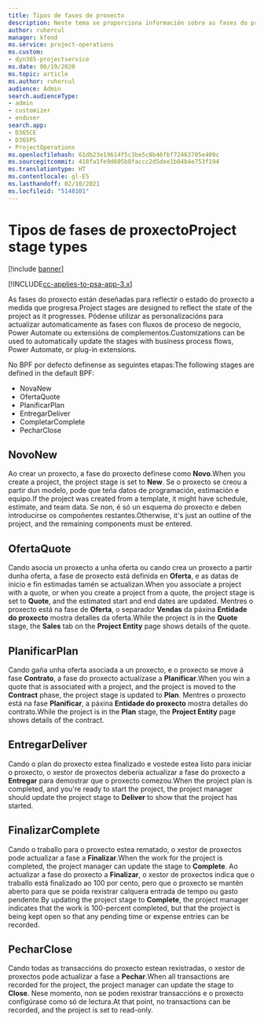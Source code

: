```yaml
---
title: Tipos de fases de proxecto
description: Neste tema se proporciona información sobre as fases do proxecto.
author: ruhercul
manager: kfend
ms.service: project-operations
ms.custom:
- dyn365-projectservice
ms.date: 06/19/2020
ms.topic: article
ms.author: ruhercul
audience: Admin
search.audienceType:
- admin
- customizer
- enduser
search.app:
- D365CE
- D365PS
- ProjectOperations
ms.openlocfilehash: 61db23e19614f5c3be5c8b46fbf72463705e409c
ms.sourcegitcommit: 418fa1fe9d605b8faccc2d5dee1b04b4e753f194
ms.translationtype: HT
ms.contentlocale: gl-ES
ms.lasthandoff: 02/10/2021
ms.locfileid: "5148101"
---
```

# <a name="project-stage-types"></a><span data-ttu-id="8c4ad-103">Tipos de fases de proxecto</span><span class="sxs-lookup"><span data-stu-id="8c4ad-103">Project stage types</span></span> 

[!include [banner](../includes/psa-now-project-operations.md)]

[!INCLUDE[cc-applies-to-psa-app-3.x](../includes/cc-applies-to-psa-app-3x.md)]

<span data-ttu-id="8c4ad-104">As fases do proxecto están deseñadas para reflectir o estado do proxecto a medida que progresa.</span><span class="sxs-lookup"><span data-stu-id="8c4ad-104">Project stages are designed to reflect the state of the project as it progresses.</span></span> <span data-ttu-id="8c4ad-105">Pódense utilizar as personalizacións para actualizar automaticamente as fases con fluxos de proceso de negocio, Power Automate ou extensións de complementos.</span><span class="sxs-lookup"><span data-stu-id="8c4ad-105">Customizations can be used to automatically update the stages with business process flows, Power Automate, or plug-in extensions.</span></span>

<span data-ttu-id="8c4ad-106">No BPF por defecto defínense as seguintes etapas:</span><span class="sxs-lookup"><span data-stu-id="8c4ad-106">The following stages are defined in the default BPF:</span></span>

- <span data-ttu-id="8c4ad-107">Nova</span><span class="sxs-lookup"><span data-stu-id="8c4ad-107">New</span></span>
- <span data-ttu-id="8c4ad-108">Oferta</span><span class="sxs-lookup"><span data-stu-id="8c4ad-108">Quote</span></span>
- <span data-ttu-id="8c4ad-109">Planificar</span><span class="sxs-lookup"><span data-stu-id="8c4ad-109">Plan</span></span>
- <span data-ttu-id="8c4ad-110">Entregar</span><span class="sxs-lookup"><span data-stu-id="8c4ad-110">Deliver</span></span>
- <span data-ttu-id="8c4ad-111">Completar</span><span class="sxs-lookup"><span data-stu-id="8c4ad-111">Complete</span></span>
- <span data-ttu-id="8c4ad-112">Pechar</span><span class="sxs-lookup"><span data-stu-id="8c4ad-112">Close</span></span> 

## <a name="new"></a><span data-ttu-id="8c4ad-113">Novo</span><span class="sxs-lookup"><span data-stu-id="8c4ad-113">New</span></span>

<span data-ttu-id="8c4ad-114">Ao crear un proxecto, a fase do proxecto defínese como **Novo**.</span><span class="sxs-lookup"><span data-stu-id="8c4ad-114">When you create a project, the project stage is set to **New**.</span></span> <span data-ttu-id="8c4ad-115">Se o proxecto se creou a partir dun modelo, pode que teña datos de programación, estimación e equipo.</span><span class="sxs-lookup"><span data-stu-id="8c4ad-115">If the project was created from a template, it might have schedule, estimate, and team data.</span></span> <span data-ttu-id="8c4ad-116">Se non, é só un esquema do proxecto e deben introducirse os compoñentes restantes.</span><span class="sxs-lookup"><span data-stu-id="8c4ad-116">Otherwise, it's just an outline of the project, and the remaining components must be entered.</span></span>

## <a name="quote"></a><span data-ttu-id="8c4ad-117">Oferta</span><span class="sxs-lookup"><span data-stu-id="8c4ad-117">Quote</span></span>

<span data-ttu-id="8c4ad-118">Cando asocia un proxecto a unha oferta ou cando crea un proxecto a partir dunha oferta, a fase de proxecto está definida en **Oferta**, e as datas de inicio e fin estimadas tamén se actualizan.</span><span class="sxs-lookup"><span data-stu-id="8c4ad-118">When you associate a project with a quote, or when you create a project from a quote, the project stage is set to **Quote**, and the estimated start and end dates are updated.</span></span> <span data-ttu-id="8c4ad-119">Mentres o proxecto está na fase de **Oferta**, o separador **Vendas** da páxina **Entidade do proxecto** mostra detalles da oferta.</span><span class="sxs-lookup"><span data-stu-id="8c4ad-119">While the project is in the **Quote** stage, the **Sales** tab on the **Project Entity** page shows details of the quote.</span></span>

## <a name="plan"></a><span data-ttu-id="8c4ad-120">Planificar</span><span class="sxs-lookup"><span data-stu-id="8c4ad-120">Plan</span></span>

<span data-ttu-id="8c4ad-121">Cando gaña unha oferta asociada a un proxecto, e o proxecto se move á fase **Contrato**, a fase do proxecto actualízase a **Planificar**.</span><span class="sxs-lookup"><span data-stu-id="8c4ad-121">When you win a quote that is associated with a project, and the project is moved to the **Contract** phase, the project stage is updated to **Plan**.</span></span> <span data-ttu-id="8c4ad-122">Mentres o proxecto está na fase **Planificar**, a páxina **Entidade do proxecto** mostra detalles do contrato.</span><span class="sxs-lookup"><span data-stu-id="8c4ad-122">While the project is in the **Plan** stage, the **Project Entity** page shows details of the contract.</span></span>

## <a name="deliver"></a><span data-ttu-id="8c4ad-123">Entregar</span><span class="sxs-lookup"><span data-stu-id="8c4ad-123">Deliver</span></span>

<span data-ttu-id="8c4ad-124">Cando o plan do proxecto estea finalizado e vostede estea listo para iniciar o proxecto, o xestor de proxectos debería actualizar a fase do proxecto a **Entregar** para demostrar que o proxecto comezou.</span><span class="sxs-lookup"><span data-stu-id="8c4ad-124">When the project plan is completed, and you're ready to start the project, the project manager should update the project stage to **Deliver** to show that the project has started.</span></span>

## <a name="complete"></a><span data-ttu-id="8c4ad-125">Finalizar</span><span class="sxs-lookup"><span data-stu-id="8c4ad-125">Complete</span></span> 

<span data-ttu-id="8c4ad-126">Cando o traballo para o proxecto estea rematado, o xestor de proxectos pode actualizar a fase a **Finalizar**.</span><span class="sxs-lookup"><span data-stu-id="8c4ad-126">When the work for the project is completed, the project manager can update the stage to **Complete**.</span></span> <span data-ttu-id="8c4ad-127">Ao actualizar a fase do proxecto a **Finalizar**, o xestor de proxectos indica que o traballo está finalizado ao 100 por cento, pero que o proxecto se mantén aberto para que se poida rexistrar calquera entrada de tempo ou gasto pendente.</span><span class="sxs-lookup"><span data-stu-id="8c4ad-127">By updating the project stage to **Complete**, the project manager indicates that the work is 100-percent completed, but that the project is being kept open so that any pending time or expense entries can be recorded.</span></span>

## <a name="close"></a><span data-ttu-id="8c4ad-128">Pechar</span><span class="sxs-lookup"><span data-stu-id="8c4ad-128">Close</span></span>

<span data-ttu-id="8c4ad-129">Cando todas as transaccións do proxecto estean rexistradas, o xestor de proxectos pode actualizar a fase a **Pechar**.</span><span class="sxs-lookup"><span data-stu-id="8c4ad-129">When all transactions are recorded for the project, the project manager can update the stage to **Close**.</span></span> <span data-ttu-id="8c4ad-130">Nese momento, non se poden rexistrar transaccións e o proxecto configúrase como só de lectura.</span><span class="sxs-lookup"><span data-stu-id="8c4ad-130">At that point, no transactions can be recorded, and the project is set to read-only.</span></span>
